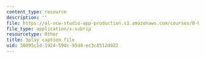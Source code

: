 ```yaml
---
content_type: resource
description: ''
file: https://ol-ocw-studio-app-production.s3.amazonaws.com/courses/8-04-quantum-physics-i-spring-2016/38095c1d192459dc95d4ec3c8512d922_sxzFpOsvfgU.vtt
file_type: application/x-subrip
resourcetype: Other
title: 3play caption file
uid: 38095c1d-1924-59dc-95d4-ec3c8512d922
---
```

